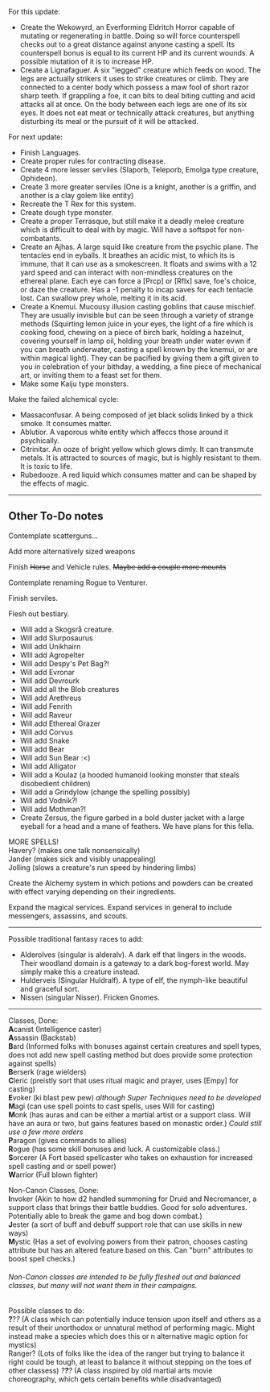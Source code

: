 For this update:

* Create the Wekowyrd, an Everforming Eldritch Horror capable of mutating or regenerating in battle. Doing so will force counterspell checks out to a great distance against anyone casting a spell. Its counterspell bonus is equal to its current HP and its current wounds. A possible mutation of it is to increase HP.
* Create a Lignafaguer. A six "legged" creature which feeds on wood. The legs are actually strikers it uses to strike creatures or climb. They are connected to a center body which possess a maw fool of short razor sharp teeth. If grappling a foe, it can bits to deal biting cutting and acid attacks all at once. On the body between each legs are one of its six eyes. It does not eat meat or technically attack creatures, but anything disturbing its meal or the pursuit of it will be attacked.

For next update:

* Finish Languages.
* Create proper rules for contracting disease.
* Create 4 more lesser serviles (Slaporb, Teleporb, Emolga type creature, Ophideon).
* Create 3 more greater serviles (One is a knight, another is a griffin, and another is a clay golem like entity)
* Recreate the T Rex for this system.
* Create dough type monster.
* Create a proper Terrasque, but still make it a deadly melee creature which is difficult to deal with by magic. Will have a softspot for non-combatants.
* Create an Ajhas. A large squid like creature from the psychic plane. The tentacles end in eyballs. It breathes an acidic mist, to which its is immune, that it can use as a smokescreen. It floats and swims with a 12 yard speed and can interact with non-mindless creatures on the ethereal plane. Each eye can force a [Prcp] or [Rflx] save, foe's choice, or daze the creature. Has a -1 penalty to incap saves for each tentacle lost. Can swallow prey whole, melting it in its acid.
* Create a Knemui. Mucousy illusion casting goblins that cause mischief. They are usually invisible but can be seen through a variety of strange methods (Squirting lemon juice in your eyes, the light of a fire which is cooking food, chewing on a piece of birch bark, holding a hazelnut, covering yourself in lamp oil, holding your breath under water evwn if you can breath underwater, casting a spell known by the knemui, or are within magical light). They can be pacified by giving them a gift given to you in celebration of your bithday, a wedding, a fine piece of mechanical art, or inviting them to a feast set for them.
* Make some Kaiju type monsters.

Make the failed alchemical cycle:  
* Massaconfusar. A being composed of jet black solids linked by a thick smoke. It consumes matter.
* Ablutior. A vaporous white entity which affeccs those around it psychically.
* Citrinitar. An ooze of bright yellow which glows dimly. It can transmute metals. It is attracted to sources of magic, but is highly resistant to them. It is toxic to life.
* Rubedooze. A red liquid which consumes matter and can be shaped by the effects of magic.

-----
Other To-Do notes
-----

Contemplate scatterguns...

Add more alternatively sized weapons

Finish ~~Horse~~ and Vehicle rules. ~~Maybe add a couple more mounts~~

Contemplate renaming Rogue to Venturer.

Finish serviles.

Flesh out bestiary.  
* Will add a Skogsrå creature.
* Will add Slurposaurus
* Will add Unikhairn
* WIll add Agropelter
* Will add Despy's Pet Bag?!
* Will add Evronar
* Will add Devrourk
* Will add all the Blob creatures
* Will add Arethreus
* Will add Fenrith
* Will add Raveur
* Will add Ethereal Grazer
* Will add Corvus
* Will add Snake
* Will add Bear
* Will add Sun Bear :<)
* Will add Alligator
* Will add a Koulaz (a hooded humanoid looking monster that steals disobedient children)
* Will add a Grindylow (change the spelling possibly)
* Will add Vodnik?!
* Will add Mothman?!
* Create Zersus, the figure garbed in a bold duster jacket with a large eyeball for a head and a mane of feathers. We have plans for this fella.

MORE SPELLS!  
Havery? (makes one talk nonsensically)   
Jander (makes sick and visibly unappealing)  
Jolling (slows a creature's run speed by hindering limbs)

Create the Alchemy system in which potions and powders can be created with effect varying depending on their ingredients.

Expand the magical services. Expand services in general to include messengers, assassins, and scouts.

-----

Possible traditional fantasy races to add:  
* Alderolves (singular is alderalv). A dark elf that lingers in the woods. Their woodland domain is a gateway to a dark bog-forest world. May simply make this a creature instead.  
* Hulderveis (Singular Huldralf). A type of elf, the nymph-like beautiful and graceful sort.  
* Nissen (singular Nisser). Fricken Gnomes.

-----

Classes, Done:  
**A**canist  (Intelligence caster)  
**A**ssassin (Backstab)  
**B**ard (Informed folks with bonuses against certain creatures and spell types, does not add new spell casting method but does provide some protection against spells)  
**B**erserk (rage wielders)  
**C**leric  (preistly sort that uses ritual magic and prayer, uses [Empy] for casting)  
**E**voker  (ki blast pew pew) *although Super Techniques need to be developed*  
**M**agi (can use spell points to cast spells, uses Will for casting)  
**M**onk (has auras and can be either a martial artist or a support class. Will have an aura or two, but gains features based on monastic order.) *Could still use a few more orders*  
**P**aragon  (gives commands to allies)  
**R**ogue  (has some skill bonuses and luck. A customizable class.)  
**S**orcerer (A Fort based spellcaster who takes on exhaustion for increased spell casting and or spell power)  
**W**arrior  (Full blown fighter)  

Non-Canon Classes, Done:  
**I**nvoker  (Akin to how d2 handled summoning for Druid and Necromancer, a support class that brings their battle buddies. Good for solo adventures. Potentially able to break the game and bog down combat.)  
**J**ester  (a sort of buff and debuff support role that can use skills in new ways)  
**M**ystic  (Has a set of evolving powers from their patron, chooses casting attribute but has an altered feature based on this. Can "burn" attributes to boost spell checks.)  

###### Non-Canon classes are intended to be fully fleshed out and balanced classes, but many will not want them in their campaigns.

Possible classes to do:  
**?**?*?* (A class which can potentially induce tension upon itself and others as a result of their unorthodox or unnatural method of performing magic. Might instead make a species which does this or n alternative magic option for mystics)  
Ranger? (Lots of folks like the idea of the ranger but trying to balance it right could be tough, at least to balance it without stepping on the toes of other classess)
*?**?**?* (A class inspired by old martial arts movie choreography, which gets certain benefits while disadvantaged)
